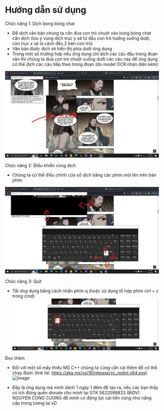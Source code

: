 # Hướng dẫn sử dụng

Chức năng 1: Dịch bong bóng chat
-	Để dịch văn bản chúng ta cần đưa con trỏ chuột vào bong bóng chat cần dịch (lưu ý vùng dịch trục y sẽ từ đầu con trỏ hướng xuống dưới, còn trục x sẽ là cách đều 2 bên con trỏ)
-	Văn bản được dịch sẽ hiển thị phía dưới ứng dụng
-   Trong một số trường hợp nếu ứng dụng chỉ dịch các câu đầu trong đoạn văn thì chúng ta đưa con trỏ chuột xuống dưới các câu này để ứng dụng có thể dịch các câu tiếp theo trong đoạn (do model OCR nhận diện kém)
  
![alt text](feature-1.png)

Chức năng 2: Điều khiển vùng dịch 
-	Chúng ta có thể điều chỉnh cửa sổ dịch bằng các phím mũi tên trên bàn phím
 
 ![alt text](feature-2.png)

Chức năng 3: Quit 
-	Tắt ứng dụng bằng cách nhấn phím q (hoặc sử dụng tổ hợp phím ctrl + c trong cmd)
 ![alt text](feature-3.png)	 

Đọc thêm
- Đối với một số mấy thiếu MS C++ chúng ta cũng cần cài thêm để có thể chạy được (link tải: https://aka.ms/vs/16/release/vc_redist.x64.exe)
 ![image](https://github.com/ncc02/Realtime-Translate/assets/53702773/093df275-8225-4dab-9110-fcec6fc3f9cc)

-	Đây là ứng dụng mà mình dành 1 ngày 1 đêm để tạo ra, nếu các bạn thấy có ích đừng quên donate cho mình tại STK 5622099833 (BIDV) NGUYEN CONG CUONG để mình có động lực cải tiến cũng như nâng cấp trong tương lai xD





 
